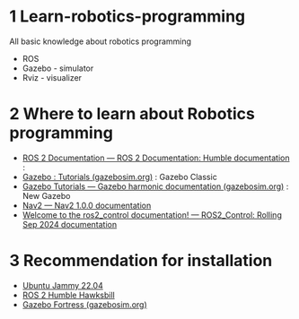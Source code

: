 # 1 Learn-robotics-programming
All basic knowledge about robotics programming
- ROS
- Gazebo - simulator
- Rviz - visualizer

# 2 Where to learn about Robotics programming
- [ROS 2 Documentation — ROS 2 Documentation: Humble documentation](https://docs.ros.org/en/humble/index.html) :
- [Gazebo : Tutorials (gazebosim.org)](https://classic.gazebosim.org/tutorials) : Gazebo Classic
- [Gazebo Tutorials — Gazebo harmonic documentation (gazebosim.org)](https://gazebosim.org/docs/latest/tutorials/) : New Gazebo
- [Nav2 — Nav2 1.0.0 documentation](https://docs.nav2.org/)
- [Welcome to the ros2_control documentation! — ROS2_Control: Rolling Sep 2024 documentation](https://control.ros.org/rolling/index.html)

# 3 Recommendation for installation
- [Ubuntu Jammy 22.04](https://www.releases.ubuntu.com/jammy/)
- [ROS 2 Humble Hawksbill](https://www.ros.org/reps/rep-2000.html#humble-hawksbill-may-2022-may-2027)
- [Gazebo Fortress (gazebosim.org)](https://gazebosim.org/docs/fortress/install)
